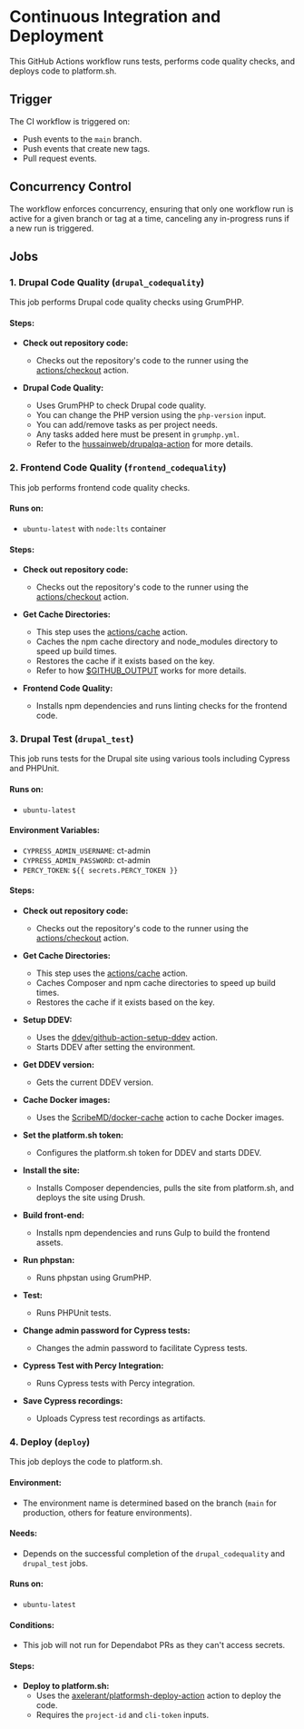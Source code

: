 # Continuous Integration and Deployment

This GitHub Actions workflow runs tests, performs code quality checks, and deploys code to platform.sh.

## Trigger

The CI workflow is triggered on:
- Push events to the `main` branch.
- Push events that create new tags.
- Pull request events.

## Concurrency Control

The workflow enforces concurrency, ensuring that only one workflow run is active for a given branch or tag at a time, canceling any in-progress runs if a new run is triggered.

## Jobs

### 1. Drupal Code Quality (`drupal_codequality`)

This job performs Drupal code quality checks using GrumPHP.

#### Steps:

- **Check out repository code:**
  - Checks out the repository's code to the runner using the [actions/checkout](https://github.com/actions/checkout) action.

- **Drupal Code Quality:**
  - Uses GrumPHP to check Drupal code quality.
  - You can change the PHP version using the `php-version` input.
  - You can add/remove tasks as per project needs.
  - Any tasks added here must be present in `grumphp.yml`.
  - Refer to the [hussainweb/drupalqa-action](https://github.com/hussainweb/drupalqa-action) for more details.

### 2. Frontend Code Quality (`frontend_codequality`)

This job performs frontend code quality checks.

#### Runs on:

- `ubuntu-latest` with `node:lts` container

#### Steps:

- **Check out repository code:**
  - Checks out the repository's code to the runner using the [actions/checkout](https://github.com/actions/checkout) action.

- **Get Cache Directories:**
  - This step uses the [actions/cache](https://github.com/actions/cache) action.
  - Caches the npm cache directory and node_modules directory to speed up build times.
  - Restores the cache if it exists based on the key.
  - Refer to how [$GITHUB_OUTPUT](https://docs.github.com/en/actions/using-jobs/defining-outputs-for-jobs) works for more details.

- **Frontend Code Quality:**
  - Installs npm dependencies and runs linting checks for the frontend code.

### 3. Drupal Test (`drupal_test`)

This job runs tests for the Drupal site using various tools including Cypress and PHPUnit.

#### Runs on:

- `ubuntu-latest`

#### Environment Variables:

- `CYPRESS_ADMIN_USERNAME`: ct-admin
- `CYPRESS_ADMIN_PASSWORD`: ct-admin
- `PERCY_TOKEN`: `${{ secrets.PERCY_TOKEN }}`

#### Steps:

- **Check out repository code:**
  - Checks out the repository's code to the runner using the [actions/checkout](https://github.com/actions/checkout) action.

- **Get Cache Directories:**
  - This step uses the [actions/cache](https://github.com/actions/cache) action.
  - Caches Composer and npm cache directories to speed up build times.
  - Restores the cache if it exists based on the key.

- **Setup DDEV:**
  - Uses the [ddev/github-action-setup-ddev](https://github.com/ddev/github-action-setup-ddev) action.
  - Starts DDEV after setting the environment.

- **Get DDEV version:**
  - Gets the current DDEV version.

- **Cache Docker images:**
  - Uses the [ScribeMD/docker-cache](https://github.com/ScribeMD/docker-cache) action to cache Docker images.

- **Set the platform.sh token:**
  - Configures the platform.sh token for DDEV and starts DDEV.

- **Install the site:**
  - Installs Composer dependencies, pulls the site from platform.sh, and deploys the site using Drush.

- **Build front-end:**
  - Installs npm dependencies and runs Gulp to build the frontend assets.

- **Run phpstan:**
  - Runs phpstan using GrumPHP.

- **Test:**
  - Runs PHPUnit tests.

- **Change admin password for Cypress tests:**
  - Changes the admin password to facilitate Cypress tests.

- **Cypress Test with Percy Integration:**
  - Runs Cypress tests with Percy integration.

- **Save Cypress recordings:**
  - Uploads Cypress test recordings as artifacts.

### 4. Deploy (`deploy`)

This job deploys the code to platform.sh.

#### Environment:

- The environment name is determined based on the branch (`main` for production, others for feature environments).

#### Needs:

- Depends on the successful completion of the `drupal_codequality` and `drupal_test` jobs.

#### Runs on:

- `ubuntu-latest`

#### Conditions:

- This job will not run for Dependabot PRs as they can't access secrets.

#### Steps:

- **Deploy to platform.sh:**
  - Uses the [axelerant/platformsh-deploy-action](https://github.com/axelerant/platformsh-deploy-action) action to deploy the code.
  - Requires the `project-id` and `cli-token` inputs.
